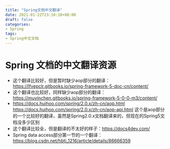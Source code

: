 ```yaml
---
title: "Spring文档中文翻译"
date: 2021-01-22T23:10:10+08:00
draft: false
categories: 
- Spring
tags:
- Spring中文文档
---
```


# Spring 文档的中文翻译资源



- 这个翻译比较好，但是暂时缺少aop部分的翻译：https://lfvepclr.gitbooks.io/spring-framework-5-doc-cn/content/
- 这个翻译也比较好，同样缺少aop部分的翻译：https://muyinchen.gitbooks.io/spring-framework-5-0-0-m3/content/
- https://docs.huihoo.com/spring/2.0.x/zh-cn/aop.html
  https://docs.huihoo.com/spring/2.0.x/zh-cn/aop-api.html
  这个是aop部分的一个比较好的翻译，虽然是Spring2.0.x文档翻译来的，但现在的Spring5文档没多少区别
- 这个翻译比较全，但是翻译的不太好的样子：https://docs4dev.com/
- Spring data access部分第一节的一个翻译：https://blog.csdn.net/hbtj_1216/article/details/86666359